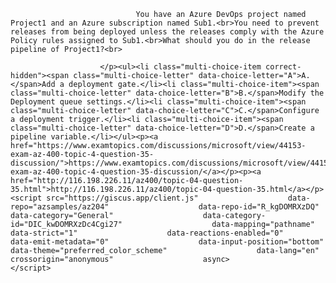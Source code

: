 <p class="card-text">
							
								You have an Azure DevOps project named Project1 and an Azure subscription named Sub1.<br>You need to prevent releases from being deployed unless the releases comply with the Azure Policy rules assigned to Sub1.<br>What should you do in the release pipeline of Project1?<br>
							
						</p><ul><li class="multi-choice-item correct-hidden"><span class="multi-choice-letter" data-choice-letter="A">A.</span>Add a deployment gate.</li><li class="multi-choice-item"><span class="multi-choice-letter" data-choice-letter="B">B.</span>Modify the Deployment queue settings.</li><li class="multi-choice-item"><span class="multi-choice-letter" data-choice-letter="C">C.</span>Configure a deployment trigger.</li><li class="multi-choice-item"><span class="multi-choice-letter" data-choice-letter="D">D.</span>Create a pipeline variable.</li></ul><p><a href="https://www.examtopics.com/discussions/microsoft/view/44153-exam-az-400-topic-4-question-35-discussion/">https://www.examtopics.com/discussions/microsoft/view/44153-exam-az-400-topic-4-question-35-discussion/</a></p><p><a href="http://116.198.226.11/az400/topic-04-question-35.html">http://116.198.226.11/az400/topic-04-question-35.html</a></p><script src="https://giscus.app/client.js"                    data-repo="azsamples/az204"                    data-repo-id="R_kgDOMRXzDQ"                    data-category="General"                    data-category-id="DIC_kwDOMRXzDc4Cgi27"                    data-mapping="pathname"                    data-strict="1"                    data-reactions-enabled="0"                    data-emit-metadata="0"                    data-input-position="bottom"                    data-theme="preferred_color_scheme"                    data-lang="en"                    crossorigin="anonymous"                    async>                    </script>